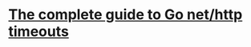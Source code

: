 # [The complete guide to Go net/http timeouts](https://blog.cloudflare.com/the-complete-guide-to-golang-net-http-timeouts/)


